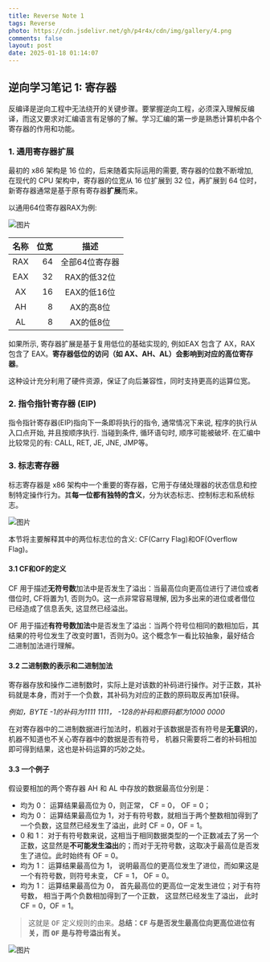 ```yaml
---
title: Reverse Note 1
tags: Reverse
photo: https://cdn.jsdelivr.net/gh/p4r4x/cdn/img/gallery/4.png
comments: false
layout: post
date: 2025-01-18 01:14:07
---
```


## 逆向学习笔记 1: 寄存器

反编译是逆向工程中无法绕开的关键步骤。要掌握逆向工程，必须深入理解反编译，而这又要求对汇编语言有足够的了解。学习汇编的第一步是熟悉计算机中各个寄存器的作用和功能。

### 1. 通用寄存器扩展

最初的 x86 架构是 16 位的，后来随着实际运用的需要, 寄存器的位数不断增加, 在现代的 CPU 架构中，寄存器的位宽从 16 位扩展到 32 位，再扩展到 64 位时，新寄存器通常是基于原有寄存器**扩展**而来。

以通用64位寄存器RAX为例:

![图片](https://cdn.jsdelivr.net/gh/P4r4x/cdn/post/reverse_note1/p2.jpg "Alternate General-Purpose Register Names")

<div style="text-align: center;">

|名称	|位宽	|描述  |
|:----:|----:|:----:|
|RAX	|64	|全部64位寄存器|
|EAX	|32	|RAX的低32位|
|AX	|16	|EAX的低16位|
|AH	|8	|AX的高8位|
|AL	|8	|AX的低8位|

</div>

如果所示, 寄存器扩展是基于复用低位的基础实现的, 例如EAX 包含了 AX，RAX 包含了 EAX。**寄存器低位的访问（如 AX、AH、AL）会影响到对应的高位寄存器**。

这种设计充分利用了硬件资源，保证了向后兼容性，同时支持更高的运算位宽。

### 2. 指令指针寄存器 (EIP)

指令指针寄存器(EIP)指向下一条即将执行的指令, 通常情况下来说, 程序的执行从入口点开始, 并且按顺序执行. 当碰到条件, 循环语句时, 顺序可能被破坏. 在汇编中比较常见的有: CALL, RET, JE, JNE, JMP等。

### 3. 标志寄存器

标志寄存器是 x86 架构中一个重要的寄存器，它用于存储处理器的状态信息和控制特定操作行为。其**每一位都有独特的含义**，分为状态标志、控制标志和系统标志。

![图片](https://cdn.jsdelivr.net/gh/P4r4x/cdn/post/reverse_note1/p3.png "p3")

本节将主要解释其中的两位标志位的含义: CF(Carry Flag)和OF(Overflow Flag)。

#### 3.1 CF和OF的定义

CF 用于描述**无符号数**加法中是否发生了溢出：当最高位向更高位进行了进位或者借位时, CF将置为1, 否则为0。这一点非常容易理解, 因为多出来的进位或者借位已经造成了信息丢失, 这显然已经溢出。

OF 用于描述**有符号数加法**中是否发生了溢出：当两个符号位相同的数相加后，其结果的符号位发生了改变时置1，否则为0。这个概念乍一看比较抽象，最好结合二进制加法进行理解。

#### 3.2 二进制数的表示和二进制加法

寄存器存放和操作二进制数时，实际上是对该数的补码进行操作。对于正数，其补码就是本身，而对于一个负数，其补码为对应的正数的原码取反再加1获得。

*例如，BYTE -1的补码为1111 1111， -128的补码和原码都为1000 0000*

在对寄存器中的二进制数据进行加法时，机器对于该数据是否有符号是**无意识**的，机器不知道也不关心寄存器中的数据是否有符号， 机器只需要将二者的补码相加即可得到结果，这也是补码运算的巧妙之处。

#### 3.3 一个例子

假设要相加的两个寄存器 AH 和 AL 中存放的数据最高位分别是：

-  均为 0： 运算结果最高位为 0，则正常， CF = 0， OF = 0；
-  均为 0： 运算结果最高位为 1，对于有符号数，就相当于两个整数相加得到了一个负数，这显然已经发生了溢出，此时 CF = 0，OF = 1。
-  0 和 1： 对于有符号数来说，这相当于相同数据类型的一个正数减去了另一个正数，这显然是**不可能发生溢出**的；而对于无符号数，这取决于最高位是否发生了进位。此时始终有 OF = 0。
-  均为 1： 运算结果最高位为 1， 说明最高位的更高位发生了进位，而如果这是一个有符号数，则符号未变， CF = 1， OF = 0。
-  均为 1： 运算结果最高位为 0， 首先最高位的更高位一定发生进位；对于有符号数， 相当于两个负数相加得到了一个正数， 这显然已经发生了溢出， 此时 CF = 0，OF = 1。

  
> 这就是 <kbd>OF</kbd> 定义规则的由来。**总结：<kbd>CF</kbd> 与是否发生最高位向更高位进位有关，而 <kbd>OF</kbd> 是与符号溢出有关。**

![图片](https://cdn.jsdelivr.net/gh/P4r4x/cdn/post/reverse_note1/p1.jpg "pic1")